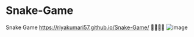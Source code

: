 # Snake-Game
Snake Game
https://riyakumari57.github.io/Snake-Game/ 👀👾🐍🐍
![image](https://user-images.githubusercontent.com/65845230/128610228-b3838b5c-f40f-451c-b671-adba1a3fc36a.png)

